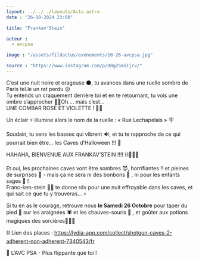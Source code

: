 ```yaml
---
layout: ../../../layouts/Actu.astro
date : "26-10-2024 23:00"

title: "Frankav'Stein"

auteur :
  - avcpsa

image : "/assets/fildactus/evenements/10-26-avcpsa.jpg"

source : "https://www.instagram.com/p/DBgZSm5Ijrv/"
---
```


C’est une nuit noire et orageuse 🌑, tu avances dans une ruelle sombre de Paris tel.le un rat perdu 😥  
Tu entends un craquement derrière toi et en te retournant, tu vois une ombre s’approcher 👀💧Oh…. mais c’est…  
UNE COMBAR ROSE ET VIOLETTE ! 😮‍💨

Un éclair ⚡️ illumine alors le nom de la ruelle : « Rue Lechapelais » 🪧

Soudain, tu sens les basses qui vibrent 🔊, et tu te rapproche de ce qui pourrait bien être… les Caves d’Halloween !!! 🎃

HAHAHA, BIENVENUE AUX FRANKAV’STEIN !!!! ⛓️🧟‍♂️🔩

Et oui, les prochaines caves vont être sombres 😈, horrifiantes ‼️ et pleines de surprises 🎁 - mais ça ne sera ni des bonbons 🍬 , ni pour les enfants sages 🤡 !  
Franc-ken-stein 🧟‍♂️ te donne rdv pour une nuit effroyable dans les caves, et qui sait ce que tu y trouveras… 💀

Si tu en as le courage, retrouve nous __le Samedi 26 Octobre__ pour taper du pied 👣 sur les araignées 🕷️ et les chauves-souris 🦇 , et goûter aux potions magiques des sorcières🧪🧙‍♀️

⛓️ Lien des places : https://lydia-app.com/collect/shotgun-caves-2-adherent-non-adherent-7340543/fr

🐘 L’AVC PSA - Plus flippante que toi !